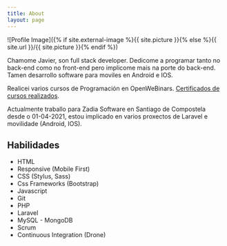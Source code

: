 ```yaml
---
title: About
layout: page
---
```

![Profile Image]({% if site.external-image %}{{ site.picture }}{% else %}{{ site.url }}/{{ site.picture }}{% endif %})

<p>Chamome Javier, son full stack developer. Dedicome a programar tanto no back-end como no front-end pero implicome mais na porte do back-end. Tamen desarrollo software para moviles en Android e IOS.</p>

<p>Realicei varios cursos de Programación en OpenWeBinars. <a href="https://openwebinars.net/cert/z5LMW?r=ee5d6384f&t=1593009449">Certificados de cursos realizados</a>.</p>

<p>Actualmente traballo para Zadia Software en Santiago de Compostela desde o 01-04-2021, estou implicado en varios proxectos de Laravel e movilidade (Android, IOS).</p>

<h2>Habilidades</h2>

<ul class="skill-list">
	<li>HTML</li>
	<li>Responsive (Mobile First)</li>
	<li>CSS (Stylus, Sass)</li>
	<li>Css Frameworks (Bootstrap)</li>
	<li>Javascript</li>
	<li>Git</li>
	<li>PHP</li>
	<li>Laravel</li>
	<li>MySQL - MongoDB</li>
	<li>Scrum</li>
	<li>Continuous Integration (Drone)</li>
</ul>

<!--<h2>Projects</h2>

<ul>
	<li><a href="https://github.com/">Lorem Lorem</a></li>
	<li><a href="https://github.com/">Ipsum Dolor</a></li>
	<li><a href="https://github.com/">Dolor Lorem</a></li>
</ul>-->

